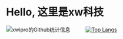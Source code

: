 # Hello, 这里是**xw科技** 
![xwipro的Github统计信息](https://github-readme-stats.vercel.app/api?username=xwipro&hide=prs,contribs&show_icons=true&theme=tokyonight&locale=cn&count_private=false)&emsp;&emsp;&emsp;[![Top Langs](https://github-readme-stats.vercel.app/api/top-langs/?username=xwipro)](https://github.com/xwipro/xwipro.github.io)







